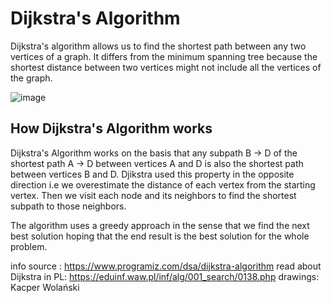 # Dijkstra's Algorithm

Dijkstra's algorithm allows us to find the shortest path between any two vertices of a graph.
It differs from the minimum spanning tree because the shortest distance between two vertices might not include all the vertices of the graph.

![image](https://user-images.githubusercontent.com/101999487/190897365-15dfaf32-ad8e-4e27-a1fa-7ac10ad1a6e2.png)

## How Dijkstra's Algorithm works

Dijkstra's Algorithm works on the basis that any subpath B -> D of the shortest path A -> D between vertices A and D is also the shortest path between vertices B and D.
Djikstra used this property in the opposite direction i.e we overestimate the distance of each vertex from the starting vertex. Then we visit each node and its neighbors to find the shortest subpath to those neighbors.

The algorithm uses a greedy approach in the sense that we find the next best solution hoping that the end result is the best solution for the whole problem.

info source : https://www.programiz.com/dsa/dijkstra-algorithm
read about Dijkstra in PL: https://eduinf.waw.pl/inf/alg/001_search/0138.php
drawings: Kacper Wolański